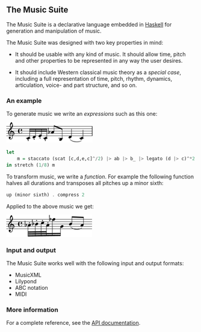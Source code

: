 

## The Music Suite

<!--
> *Please note:* The API and docs are not particularly stable at the moment. An official release note will appear in due time.
-->

The Music Suite is a declarative language embedded in [Haskell][Haskell] for generation and manipulation of music.<!-- It is is similar to [Haskore][Haskore] and [Euterpea][Euterpea], but its design and general philosophy is more inspired by [Diagrams][Diagrams] and [Reactive][Reactive]. -->

The Music Suite was designed with two key properties in mind:

* It should be usable with any kind of music. It should allow time, pitch and other properties to be represented in any way the user desires.

* It should include Western classical music theory as a *special case*, including a full representation of time, pitch, rhythm, dynamics, articulation, voice- and part structure, and so on. 

<!--
For this purpose, the Music Suite makes use of some advanced type system features in Haskell, in particular type classes and type families. Many function are generalized to work on any music representation, for example the function used to transpose music up one octave has the type `octavesUp :: (HasPitch' a, IsInterval (IntervalOf a)) => Integer -> a -> a`, meaning that octave transposition work on any type whose pitch type form an affine space.
-->


### An example

To generate music we write an *expressions* such as this one:

<div class='haskell-music'>



![](4ea6815a58473e70x.png)

```haskell
let
    m = staccato (scat [c,d,e,c]^/2) |> ab |> b_ |> legato (d |> c)^*2
in stretch (1/8) m

```

</div>

To transform music, we write a *function*. For example the following function halves all durations and transposes all pitches up a minor sixth:

```haskell
up (minor sixth) . compress 2

```

Applied to the above music we get:



![](1dfd7766e2c33bbex.png)

### Input and output

The Music Suite works well with the following input and output formats:

* MusicXML
* Lilypond
* ABC notation
* MIDI

### More information

For a complete reference, see the [API documentation](/docs/api).

<!--
For an introduction, see [User Guide](User-Guide).
-->

[Haskell]:      http://www.haskell.org/haskellwiki/Haskell
[Haskore]:      http://www.haskell.org/haskellwiki/Haskore
[Euterpea]:     http://haskell.cs.yale.edu/euterpea
[Diagrams]:     http://projects.haskell.org/diagrams
[Reactive]:     http://hackage.haskell.org/package/reactive





